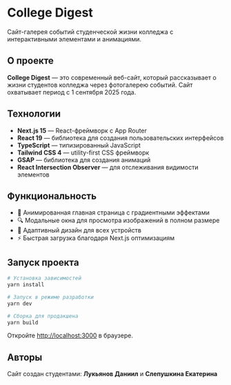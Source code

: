 # College Digest

Сайт-галерея событий студенческой жизни колледжа с интерактивными элементами и анимациями.

## О проекте

**College Digest** — это современный веб-сайт, который рассказывает о жизни студентов колледжа через фотогалерею событий. Сайт охватывает период с 1 сентября 2025 года.

## Технологии

- **Next.js 15** — React-фреймворк с App Router
- **React 19** — библиотека для создания пользовательских интерфейсов
- **TypeScript** — типизированный JavaScript
- **Tailwind CSS 4** — utility-first CSS фреймворк
- **GSAP** — библиотека для создания анимаций
- **React Intersection Observer** — для отслеживания видимости элементов

## Функциональность

- 🎨 Анимированная главная страница с градиентными эффектами
- 🔍 Модальные окна для просмотра изображений в полном размере
- 📱 Адаптивный дизайн для всех устройств
- ⚡ Быстрая загрузка благодаря Next.js оптимизациям

## Запуск проекта

```bash
# Установка зависимостей
yarn install

# Запуск в режиме разработки
yarn dev

# Сборка для продакшена
yarn build
```

Откройте [http://localhost:3000](http://localhost:3000) в браузере.

## Авторы

Сайт создан студентами: **Лукьянов Даниил** и **Слепушкина Екатерина**

